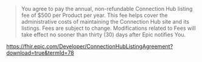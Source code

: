 
> You agree to pay the annual, non-refundable Connection Hub listing fee of $500 per Product per year. This fee helps cover the administrative costs of maintaining the Connection Hub site and its listings. Fees are subject to change. Modifications related to Fees will take effect no sooner than thirty (30) days after Epic notifies You.

https://fhir.epic.com/Developer/ConnectionHubListingAgreement?download=true&termId=78
